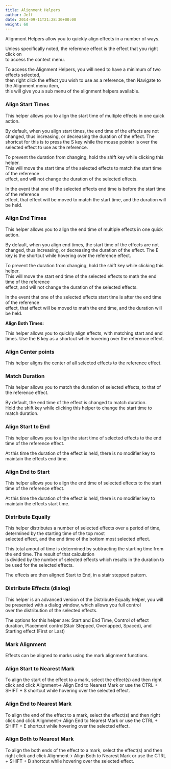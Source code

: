```yaml
---
title: Alignment Helpers
author: Jeff
date: 2014-09-11T21:28:30+00:00
weight: 60
---
```

Alignment Helpers allow you to quickly align effects in a number of ways.

Unless specifically noted, the reference effect is the effect that you right click on  
to access the context menu.

To access the Alignment Helpers, you will need to have a minimum of two effects selected,  
then right click the effect you wish to use as a reference, then Navigate to the Alignment menu item,  
this will give you a sub menu of the alignment helpers available.

### Align Start Times ###

This helper allows you to align the start time of multiple effects in one quick action.

By default, when you align start times, the end time of the effects are not changed, thus increasing, or decreasing the duration of the effect. The shortcut for this is to press the S key while the mouse pointer is over the selected effect to use as the reference.

To prevent the duration from changing, hold the shift key while clicking this helper.  
This will move the start time of the selected effects to match the start time of the reference  
effect, and will not change the duration of the selected effects.

In the event that one of the selected effects end time is before the start time of the reference  
effect, that effect will be moved to match the start time, and the duration will be held.

### Align End Times ###

This helper allows you to align the end time of multiple effects in one quick action.

By default, when you align end times, the start time of the effects are not changed, thus increasing, or decreasing the duration of the effect. The E key is the shortcut while hovering over the reference effect.

To prevent the duration from changing, hold the shift key while clicking this helper.  
This will move the start end time of the selected effects to math the end time of the reference  
effect, and will not change the duration of the selected effects.

In the event that one of the selected effects start time is after the end time of the reference  
effect, that effect will be moved to math the end time, and the duration will be held.

**Align Both Times:**

This helper allows you to quickly align effects, with matching start and end times. Use the B key as a shortcut while hovering over the reference effect.

### Align Center points ###

This helper aligns the center of all selected effects to the reference effect.

### Match Duration ###

This helper allows you to match the duration of selected effects, to that of the reference effect.

By default, the end time of the effect is changed to match duration.  
Hold the shift key while clicking this helper to change the start time to match duration.

### Align Start to End ###

This helper allows you to align the start time of selected effects to the end time of the reference effect.

At this time the duration of the effect is held, there is no modifier key to maintain the effects end time.

### Align End to Start ###

This helper allows you to align the end time of selected effects to the start time of the reference effect.

At this time the duration of the effect is held, there is no modifier key to maintain the effects start time.

### Distribute Equally ###

This helper distributes a number of selected effects over a period of time, determined by the starting time of the top most  
selected effect, and the end time of the bottom most selected effect.

This total amout of time is determined by subtracting the starting time from the end time. The result of that calculation  
is divided by the number of selected effects which results in the duration to be used for the selected effects.

The effects are then aligned Start to End, in a stair stepped pattern.

### Distribute Effects (dialog) ###

This helper is an advanced version of the Distribute Equally helper, you will be presented with a dialog window, which allows you full control  
over the distribution of the selected effects.

The options for this helper are: Start and End Time, Control of effect duration, Placement control(Stair Stepped, Overlapped, Spaced), and Starting effect (First or Last)

### Mark Alignment ###

Effects can be aligned to marks using the mark alignment functions.

### Align Start to Nearest Mark ###

To align the start of the effect to a mark, select the effect(s) and then right click and click Alignment-> Align End to Nearest Mark or use the CTRL + SHIFT + S shortcut while hovering over the selected effect.

### Align End to Nearest Mark ###

To align the end of the effect to a mark, select the effect(s) and then right click and click Alignment-> Align End to Nearest Mark or use the CTRL + SHIFT + E shortcut while hovering over the selected effect.

### Align Both to Nearest Mark ###

To align the both ends of the effect to a mark, select the effect(s) and then right click and click Alignment-> Align Both to Nearest Mark or use the CTRL + SHIFT + B shortcut while hovering over the selected effect.

